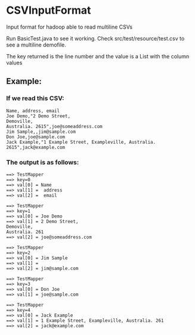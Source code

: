 CSVInputFormat
==============

Input format for hadoop able to read multiline CSVs

Run BasicTest.java to see it working. Check src/test/resource/test.csv to see a multiline demofile.

The key returned is the line number and the value is a List with the column values

Example:
--------------------------------------------------------------------------------
### If we read this CSV:

	Name, address, email
	Joe Demo,"2 Demo Street, 
	Demoville, 
	Australia. 2615",joe@someaddress.com
	Jim Sample,,jim@sample.com
	Don Joe,joe@sample.com
	Jack Example,"1 Example Street, Exampleville, Australia. 2615",jack@example.com


### The output is as follows:


	==> TestMapper
	==> key=0
	==> val[0] = Name
	==> val[1] =  address
	==> val[2] =  email
	
	==> TestMapper
	==> key=1
	==> val[0] = Joe Demo
	==> val[1] = 2 Demo Street, 
	Demoville, 
	Australia. 261
	==> val[2] = joe@someaddress.com
	
	==> TestMapper
	==> key=2
	==> val[0] = Jim Sample
	==> val[1] = 
	==> val[2] = jim@sample.com
	
	==> TestMapper
	==> key=3
	==> val[0] = Don Joe
	==> val[1] = joe@sample.com
	
	==> TestMapper
	==> key=4
	==> val[0] = Jack Example
	==> val[1] = 1 Example Street, Exampleville, Australia. 261
	==> val[2] = jack@example.com